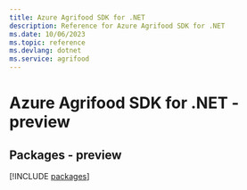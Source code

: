 ```yaml
---
title: Azure Agrifood SDK for .NET
description: Reference for Azure Agrifood SDK for .NET
ms.date: 10/06/2023
ms.topic: reference
ms.devlang: dotnet
ms.service: agrifood
---
```

# Azure Agrifood SDK for .NET - preview
## Packages - preview
[!INCLUDE [packages](agrifood-index.md)]